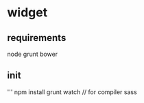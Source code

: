 # widget
## requirements
node
grunt
bower

## init
'''
npm install
grunt watch // for compiler sass
